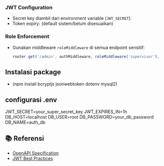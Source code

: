 ### JWT Configuration
- Secret key diambil dari environment variable (`JWT_SECRET`).
- Token expiry: (default sistem/belum disesuaikan)

### Role Enforcement
- Gunakan middleware `roleMiddleware` di semua endpoint sensitif:
  ```javascript
  router.get('/admin', authMiddleware, roleMiddleware('supervisor'), adminController);

## Instalasi package
- (npm install bcryptjs jsonwebtoken dotenv mysql2)

## configurasi .env
JWT_SECRET=your_super_secret_key
JWT_EXPIRES_IN=1h
DB_HOST=localhost
DB_USER=root
DB_PASSWORD=your_db_password
DB_NAME=auth_db

## 📚 Referensi
- [OpenAPI Specification](https://swagger.io/specification/)
- [JWT Best Practices](https://curity.io/resources/learn/jwt-best-practices)